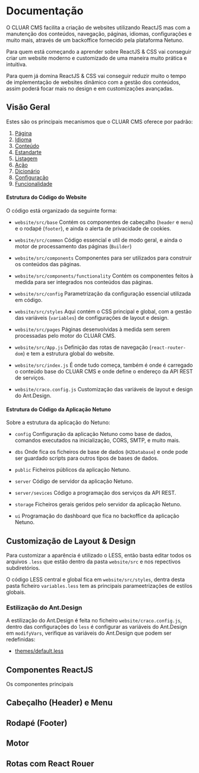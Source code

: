 
# Documentação

O CLUAR CMS facilita a criação de websites utilizando ReactJS mas com a manutenção dos conteúdos, navegação, páginas, idiomas, configurações e muito mais, através de um backoffice fornecido pela plataforma Netuno.

Para quem está começando a aprender sobre ReactJS & CSS vai conseguir criar um website moderno e customizado de uma maneira muito prática e intuitiva.

Para quem já domina ReactJS & CSS vai conseguir reduzir muito o tempo de implementação de websites dinâmico com a gestão dos conteúdos, assim poderá focar mais no design e em customizações avançadas.

## Visão Geral 

Estes são os principais mecanismos que o CLUAR CMS oferece por padrão:

1. [Página](https://github.com/netuno-org/cluar/blob/main/docs/page/README-pt_PT.md)
2. [Idioma](https://github.com/netuno-org/cluar/blob/main/docs/language/README-pt_PT.md)
3. [Conteúdo](https://github.com/netuno-org/cluar/blob/main/docs/content/README-pt_PT.md)
4. [Estandarte](https://github.com/netuno-org/cluar/blob/main/docs/banner/README-pt_PT.md)
5. [Listagem](https://github.com/netuno-org/cluar/blob/main/docs/listagem/README-pt_PT.md)
6. [Ação](https://github.com/netuno-org/cluar/blob/main/docs/action/README-pt_PT.md)
7. [Dicionário](https://github.com/netuno-org/cluar/blob/main/docs/dictionary/README-pt_PT.md)
8. [Configuração](https://github.com/netuno-org/cluar/blob/main/docs/configuration/README-pt_PT.md)
9. [Funcionalidade](https://github.com/netuno-org/cluar/blob/main/docs/functionality/README-pt_PT.md)

#### Estrutura do Código do Website

O código está organizado da seguinte forma:

- `website/src/base`
  Contém os componentes de cabeçalho (`header` e `menu`) e o rodapé (`footer`), e ainda o alerta de privacidade de cookies.

- `website/src/common`
  Código essencial e utíl de modo geral, e ainda o motor de processamento das páginas (`Builder`)

- `website/src/components`
  Componentes para ser utilizados para construir os conteúdos das páginas.

- `website/src/components/functionality`
  Contém os componentes feitos à medida para ser integrados nos conteúdos das páginas.

- `website/src/config`
  Parametrização da configuração essencial utilizada em código.
  
- `website/src/styles`
  Aqui contém o CSS principal e global, com a gestão das variáveis (`variables`) de configurações de layout e design.

- `website/src/pages`
  Páginas desenvolvidas à medida sem serem processadas pelo motor do CLUAR CMS.
  
- `website/src/App.js`
  Definição das rotas de navegação (`react-router-dom`) e tem a estrutura global do website. 

- `website/src/index.js`
  É onde tudo começa, também é onde é carregado o conteúdo base do CLUAR CMS e onde define o endereço da API REST de serviços.

- `website/craco.config.js`
  Customização das variáveis de layout e design do Ant.Design.

#### Estrutura do Código da Aplicação Netuno

Sobre a estrutura da aplicação do Netuno:

- `config`
  Configuração da aplicação Netuno como base de dados, comandos executados na inicialização, CORS, SMTP, e muito mais.

- `dbs`
  Onde fica os ficheiros de base de dados (`H2Database`) e onde pode ser guardado scripts para outros tipos de bases de dados.

- `public`
  Ficheiros públicos da aplicação Netuno.
  
- `server`
  Código de servidor da aplicação Netuno.
  
- `server/sevices`
  Código a programação dos serviços da API REST.

- `storage`
  Ficheiros gerais geridos pelo servidor da aplicação Netuno.

- `ui`
  Programação do dashboard que fica no backoffice da aplicação Netuno.

## Customização de Layout & Design

Para customizar a aparência é utilizado o LESS, então basta editar todos os arquivos `.less` que estão dentro da pasta `website/src` e nos repectivos subdiretórios.

O código LESS central e global fica em `website/src/styles`, dentra desta pasta ficheiro `variables.less` tem as principais parameetrizações de estilos globais.

### Estilização do Ant.Design

A estilização do Ant.Design é feita no ficheiro `website/craco.config.js`, dentro das configurações do `less` é configurar as variáveis do Ant.Design em `modifyVars`, verifique as variáveis do Ant.Design que podem ser redefinidas:

- [themes/default.less](https://github.com/ant-design/ant-design/blob/master/components/style/themes/default.less)

## Componentes ReactJS

Os componentes principais 

## Cabeçalho (Header) e Menu



## Rodapé (Footer)



## Motor



## Rotas com React Rouer


